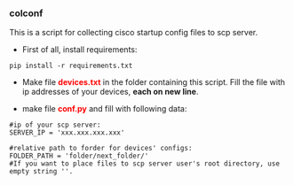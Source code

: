 ### colconf

This is a script for collecting cisco startup config files to scp server.

- First of all, install requirements:
```commandline
pip install -r requirements.txt
```

- Make file <font color='red'><b>devices.txt</b></font> in the folder containing this script.
Fill the file with ip addresses of your devices, <b>each on new line</b>.

- make file <font color='red'><b>conf.py</b></font> and fill with following data:

```
#ip of your scp server:
SERVER_IP = 'xxx.xxx.xxx.xxx'

#relative path to forder for devices' configs:
FOLDER_PATH = 'folder/next_folder/'
#If you want to place files to scp server user's root directory, use empty string ''.
```